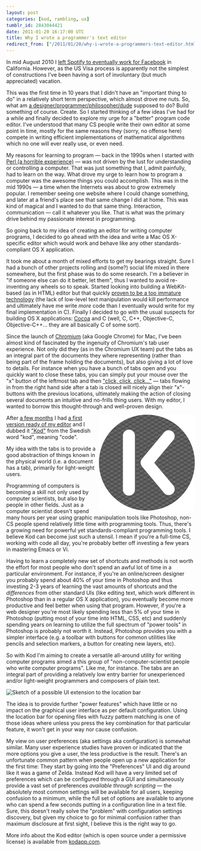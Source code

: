 ```yaml
---
layout: post
categories: [kod, rambling, ux]
tumblr_id: 2843044421  
date: 2011-01-20 16:17:00 UTC
title: Why I wrote a programmer's text editor
redirect_from: ["/2011/01/20/why-i-wrote-a-programmers-text-editor.html"]
---
```


In mid August 2010 I [left Spotify to eventually work for Facebook](http://rsms.me/2010/06/11/moving-on.html) in California. However, as the US Visa process is apparently not the simplest of constructions I've been having a sort of involuntary (but much appreciated) vacation.

This was the first time in 10 years that I didn't have an "important thing to do" in a relatively short term perspective, which almost drove me nuts. So, what am [a designer/programmer/philosopher/dude](http://hunch.se/) supposed to do? Build something of course. Create. So I started thinking of a few ideas I've had for a while and finally decided to explore my urge for a "better" program code editor. I've understood that many CS people write their own editor at some point in time, mostly for the same reasons they (sorry, no offense here) compete in writing efficient implementations of mathematical algorithms which no one will ever really use, or even need.

My reasons for learning to program — back in the 1990s when I started with [Perl (a horrible experience)](http://www.modernperlbooks.com/mt/2011/01/why-you-cant-hire-great-perl-programmers.html) — was not driven by the lust for understanding or controlling a computer. That was just something that I, admit painfully, had to learn on the way. What drove my urge to learn how to program a computer was the awesome things you could accomplish. This was in the mid 1990s — a time when the Internets was about to grow extremely popular. I remember seeing one website where I could change something, and later at a friend's place see that same change I did at home. This was kind of magical and I wanted to do that same thing. Interaction, communication — call it whatever you like. That is what was the primary drive behind my passionate interest in programming.

So going back to my idea of creating an editor for writing computer programs, I decided to go ahead with the idea and write a Mac OS X-specific editor which would work and behave like any other standards-compliant OS X application.

It took me about a month of mixed efforts to get my bearings straight. Sure I had a bunch of other projects rolling and (some?) social life mixed in there somewhere, but the first phase was to do some research. I'm a believer in "if someone else can do it better, let them", thus I wanted to avoid re-inventing any wheels so to speak. Started looking into building a WebKit-based (as in HTML) editor but that quickly [proven to be a too immature technology](http://hunch.se/webkit-editor/) (the lack of low-level text manipulation would kill performance and ultimately have me write _more_ code than I eventually would write for my final implementation in C). Finally I decided to go with the usual suspects for building OS X applications: [Cocoa](http://en.wikipedia.org/wiki/Cocoa_(API)) and C (well, C, C++, Objective-C, Objective-C++... they are all basically C of some sort).

Since the launch of [Chromium](http://www.chromium.org/) (aka Google Chrome) for Mac, I've been almost kind of fascinated by the ingenuity of Chromium's tab user experience. Not only did they (as in the Chromium UX team) put the tabs as an integral part of the documents they where representing (rather than being part of the frame holding the documents), but also giving a lot of love to details. For instance when you have a bunch of tabs open and you quickly want to close these tabs, you can simply put your mouse over the "x" button of the leftmost tab and then ["click, click, click..."](http://www.theinvisibl.com/news/2009/12/08/a-piece-with-a-lot-of-screenshots-about-the-close-tab-behaviour-in-google-chrome/) — tabs flowing in from the right hand side after a tab is closed will nicely align their "x"-buttons with the previous locations, ultimately making the action of closing several documents an intuitive and no-frills thing users. With my editor, I wanted to borrow this thought-through and well-proven design.

[<img src="/res/kodapp-icon-256.png" alt="Kod icon" width="256" height="256" align="right">](http://kodapp.com/)After [a few months](http://rsms.me/2010/11/24/building-some-software-while-the-snow-is-gently.html) I had [a first version ready of my editor](http://rsms.me/2010/12/18/starting-to-take-shape.html) and I dubbed it ["Kod"](http://kodapp.com/) from the Swedish word "kod", meaning "code".

My idea with the tabs is to provide a good abstraction of things known in the physical world (i.e. a document has a tab), primarily for light-weight users.

Programming of computers is becoming a skill not only used by computer scientists, but also by people in other fields. Just as a computer scientist doesn't spend many hours per year using graphic manipulation tools like Photoshop, non-CS people spend relatively little time with programming tools. Thus, there's a growing need for powerful yet standards-compliant programming tools. I believe Kod can become just such a utensil. I mean if you're a full-time CS, working with code all day, you're probably better off investing a few years in mastering Emacs or Vi.

Having to learn a completely new set of shortcuts and methods is not worth the effort for most people who don't spend an awful lot of time in a particular environment. For instance, if you're an online/screen designer you probably spend about 40% of your time in Photoshop and thus investing 2-3 years of learning the vast amounts of shortcuts and the _differences_ from other standard UIs (like editing text, which work different in Photoshop than in a regular OS X application), you eventually become more productive and feel better when using that program. However, if you're a web designer you're most likely spending less than 5% of your time in Photoshop (putting most of your time into HTML, CSS, etc) and suddenly spending years on learning to utilize the full spectrum of "power tools" in Photoshop is probably not worth it. Instead, Photoshop provides you with a simpler interface (e.g. a toolbar with buttons for common utilities like pencils and selection markers, a button for creating new layers, etc).

So with Kod I'm aiming to create a versatile all-around utility for writing computer programs aimed a this group of "non-computer-scientist people who write computer programs". Like me, for instance. The tabs are an integral part of providing a relatively low entry barrier for unexperienced and/or light-weight programmers and composers of plain text.

![Sketch of a possible UI extension to the location bar](//farm6.static.flickr.com/5244/5373093980_8e17382b2f_o.png)

The idea is to provide further "power features" which have little or no impact on the graphical user interface as per default configuration. Using the location bar for opening files with fuzzy pattern matching is one of those ideas where unless you press the key combination for that particular feature, it won't get in your way nor cause confusion.

My view on user preferences (aka settings aka configuration) is somewhat similar. Many user experience studies have proven or indicated that the more options you give a user, the less productive is the result. There's an unfortunate common pattern when people open up a new application for the first time: They start by going into the "Preferences" UI and dig around like it was a game of Zelda. Instead Kod will have a very limited set of preferences which can be configured through a GUI and simultaneously provide a vast set of preferences _available through scripting_ — the absolutely most common settings will be available for all users, keeping confusion to a minimum, while the full set of options are available to anyone who can spend a few seconds putting in a configuration line in a text file. Sure, this doesn't really solve the "problem" with configuration settings discovery, but given my choice to go for minimal confusion rather than maximum disclosure at first sight, I believe this is the right way to go.

More info about the Kod editor (which is open source under a permissive license) is available from [kodapp.com](http://kodapp.com/).